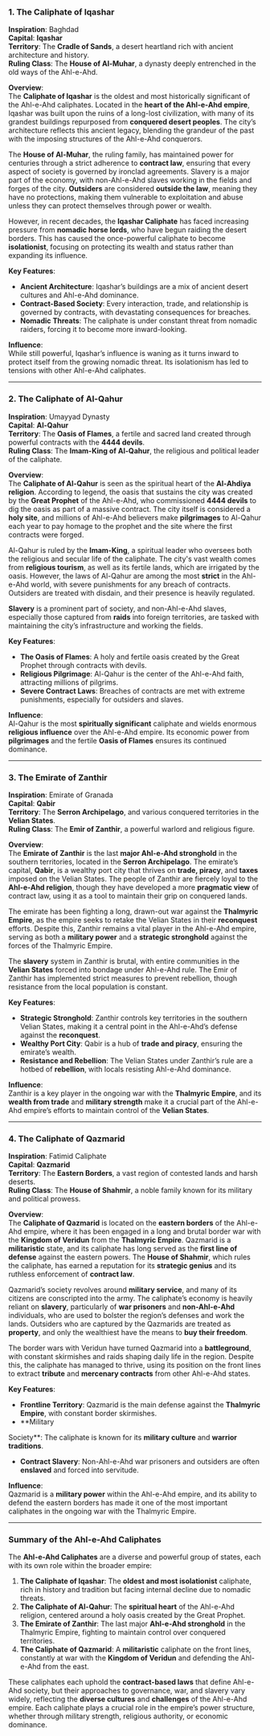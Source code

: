 ### **1. The Caliphate of Iqashar**

**Inspiration**: Baghdad  
**Capital**: **Iqashar**  
**Territory**: The **Cradle of Sands**, a desert heartland rich with ancient architecture and history.  
**Ruling Class**: The **House of Al-Muhar**, a dynasty deeply entrenched in the old ways of the Ahl-e-Ahd.

**Overview**:  
The **Caliphate of Iqashar** is the oldest and most historically significant of the Ahl-e-Ahd caliphates. Located in the **heart of the Ahl-e-Ahd empire**, Iqashar was built upon the ruins of a long-lost civilization, with many of its grandest buildings repurposed from **conquered desert peoples**. The city’s architecture reflects this ancient legacy, blending the grandeur of the past with the imposing structures of the Ahl-e-Ahd conquerors.

The **House of Al-Muhar**, the ruling family, has maintained power for centuries through a strict adherence to **contract law**, ensuring that every aspect of society is governed by ironclad agreements. Slavery is a major part of the economy, with non-Ahl-e-Ahd slaves working in the fields and forges of the city. **Outsiders** are considered **outside the law**, meaning they have no protections, making them vulnerable to exploitation and abuse unless they can protect themselves through power or wealth.

However, in recent decades, the **Iqashar Caliphate** has faced increasing pressure from **nomadic horse lords**, who have begun raiding the desert borders. This has caused the once-powerful caliphate to become **isolationist**, focusing on protecting its wealth and status rather than expanding its influence.

**Key Features**:  
- **Ancient Architecture**: Iqashar’s buildings are a mix of ancient desert cultures and Ahl-e-Ahd dominance.
- **Contract-Based Society**: Every interaction, trade, and relationship is governed by contracts, with devastating consequences for breaches.
- **Nomadic Threats**: The caliphate is under constant threat from nomadic raiders, forcing it to become more inward-looking.

**Influence**:  
While still powerful, Iqashar’s influence is waning as it turns inward to protect itself from the growing nomadic threat. Its isolationism has led to tensions with other Ahl-e-Ahd caliphates.

---

### **2. The Caliphate of Al-Qahur**

**Inspiration**: Umayyad Dynasty  
**Capital**: **Al-Qahur**  
**Territory**: The **Oasis of Flames**, a fertile and sacred land created through powerful contracts with the **4444 devils**.  
**Ruling Class**: The **Imam-King of Al-Qahur**, the religious and political leader of the caliphate.

**Overview**:  
The **Caliphate of Al-Qahur** is seen as the spiritual heart of the **Al-Ahdiya religion**. According to legend, the oasis that sustains the city was created by the **Great Prophet** of the Ahl-e-Ahd, who commissioned **4444 devils** to dig the oasis as part of a massive contract. The city itself is considered a **holy site**, and millions of Ahl-e-Ahd believers make **pilgrimages** to Al-Qahur each year to pay homage to the prophet and the site where the first contracts were forged.

Al-Qahur is ruled by the **Imam-King**, a spiritual leader who oversees both the religious and secular life of the caliphate. The city's vast wealth comes from **religious tourism**, as well as its fertile lands, which are irrigated by the oasis. However, the laws of Al-Qahur are among the most **strict** in the Ahl-e-Ahd world, with severe punishments for any breach of contracts. Outsiders are treated with disdain, and their presence is heavily regulated.

**Slavery** is a prominent part of society, and non-Ahl-e-Ahd slaves, especially those captured from **raids** into foreign territories, are tasked with maintaining the city’s infrastructure and working the fields.

**Key Features**:  
- **The Oasis of Flames**: A holy and fertile oasis created by the Great Prophet through contracts with devils.
- **Religious Pilgrimage**: Al-Qahur is the center of the Ahl-e-Ahd faith, attracting millions of pilgrims.
- **Severe Contract Laws**: Breaches of contracts are met with extreme punishments, especially for outsiders and slaves.

**Influence**:  
Al-Qahur is the most **spiritually significant** caliphate and wields enormous **religious influence** over the Ahl-e-Ahd empire. Its economic power from **pilgrimages** and the fertile **Oasis of Flames** ensures its continued dominance.

---

### **3. The Emirate of Zanthir**

**Inspiration**: Emirate of Granada  
**Capital**: **Qabir**  
**Territory**: The **Serron Archipelago**, and various conquered territories in the **Velian States**.  
**Ruling Class**: The **Emir of Zanthir**, a powerful warlord and religious figure.

**Overview**:  
The **Emirate of Zanthir** is the last **major Ahl-e-Ahd stronghold** in the southern territories, located in the **Serron Archipelago**. The emirate’s capital, **Qabir**, is a wealthy port city that thrives on **trade, piracy**, and **taxes** imposed on the Velian States. The people of Zanthir are fiercely loyal to the **Ahl-e-Ahd religion**, though they have developed a more **pragmatic view** of contract law, using it as a tool to maintain their grip on conquered lands.

The emirate has been fighting a long, drawn-out war against the **Thalmyric Empire**, as the empire seeks to retake the Velian States in their **reconquest** efforts. Despite this, Zanthir remains a vital player in the Ahl-e-Ahd empire, serving as both a **military power** and a **strategic stronghold** against the forces of the Thalmyric Empire.

The **slavery** system in Zanthir is brutal, with entire communities in the **Velian States** forced into bondage under Ahl-e-Ahd rule. The Emir of Zanthir has implemented strict measures to prevent rebellion, though resistance from the local population is constant.

**Key Features**:  
- **Strategic Stronghold**: Zanthir controls key territories in the southern Velian States, making it a central point in the Ahl-e-Ahd’s defense against the **reconquest**.
- **Wealthy Port City**: Qabir is a hub of **trade and piracy**, ensuring the emirate’s wealth.
- **Resistance and Rebellion**: The Velian States under Zanthir’s rule are a hotbed of **rebellion**, with locals resisting Ahl-e-Ahd dominance.

**Influence**:  
Zanthir is a key player in the ongoing war with the **Thalmyric Empire**, and its **wealth from trade** and **military strength** make it a crucial part of the Ahl-e-Ahd empire’s efforts to maintain control of the **Velian States**.

---

### **4. The Caliphate of Qazmarid**

**Inspiration**: Fatimid Caliphate  
**Capital**: **Qazmarid**  
**Territory**: The **Eastern Borders**, a vast region of contested lands and harsh deserts.  
**Ruling Class**: The **House of Shahmir**, a noble family known for its military and political prowess.

**Overview**:  
The **Caliphate of Qazmarid** is located on the **eastern borders** of the Ahl-e-Ahd empire, where it has been engaged in a long and brutal border war with the **Kingdom of Veridun** from the **Thalmyric Empire**. Qazmarid is a **militaristic** state, and its caliphate has long served as the **first line of defense** against the eastern powers. The **House of Shahmir**, which rules the caliphate, has earned a reputation for its **strategic genius** and its ruthless enforcement of **contract law**.

Qazmarid’s society revolves around **military service**, and many of its citizens are conscripted into the army. The caliphate’s economy is heavily reliant on **slavery**, particularly of **war prisoners** and **non-Ahl-e-Ahd** individuals, who are used to bolster the region’s defenses and work the lands. Outsiders who are captured by the Qazmarids are treated as **property**, and only the wealthiest have the means to **buy their freedom**.

The border wars with Veridun have turned Qazmarid into a **battleground**, with constant skirmishes and raids shaping daily life in the region. Despite this, the caliphate has managed to thrive, using its position on the front lines to extract **tribute** and **mercenary contracts** from other Ahl-e-Ahd states.

**Key Features**:  
- **Frontline Territory**: Qazmarid is the main defense against the **Thalmyric Empire**, with constant border skirmishes.
- **Military

 Society**: The caliphate is known for its **military culture** and **warrior traditions**.
- **Contract Slavery**: Non-Ahl-e-Ahd war prisoners and outsiders are often **enslaved** and forced into servitude.

**Influence**:  
Qazmarid is a **military power** within the Ahl-e-Ahd empire, and its ability to defend the eastern borders has made it one of the most important caliphates in the ongoing war with the Thalmyric Empire.

---

### **Summary of the Ahl-e-Ahd Caliphates**

The **Ahl-e-Ahd Caliphates** are a diverse and powerful group of states, each with its own role within the broader empire:

1. **The Caliphate of Iqashar**: The **oldest and most isolationist** caliphate, rich in history and tradition but facing internal decline due to nomadic threats.
2. **The Caliphate of Al-Qahur**: The **spiritual heart** of the Ahl-e-Ahd religion, centered around a holy oasis created by the Great Prophet.
3. **The Emirate of Zanthir**: The last major **Ahl-e-Ahd stronghold** in the Thalmyric Empire, fighting to maintain control over conquered territories.
4. **The Caliphate of Qazmarid**: A **militaristic** caliphate on the front lines, constantly at war with the **Kingdom of Veridun** and defending the Ahl-e-Ahd from the east.

These caliphates each uphold the **contract-based laws** that define Ahl-e-Ahd society, but their approaches to governance, war, and slavery vary widely, reflecting the **diverse cultures** and **challenges** of the Ahl-e-Ahd empire. Each caliphate plays a crucial role in the empire’s power structure, whether through military strength, religious authority, or economic dominance.